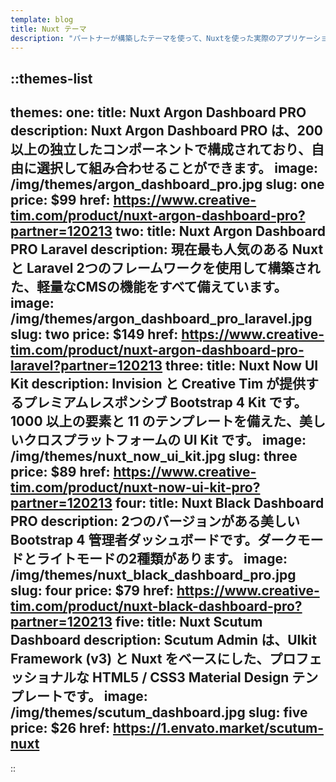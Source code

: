 ```yaml
---
template: blog
title: Nuxt テーマ
description: "パートナーが構築したテーマを使って、Nuxtを使った実際のアプリケーションがどのように構築されているかをご覧ください。"
---
```


::themes-list
---
themes:
  one:
    title: Nuxt Argon Dashboard PRO
    description: Nuxt Argon Dashboard PRO は、200 以上の独立したコンポーネントで構成されており、自由に選択して組み合わせることができます。
    image: /img/themes/argon_dashboard_pro.jpg
    slug: one
    price: $99
    href: https://www.creative-tim.com/product/nuxt-argon-dashboard-pro?partner=120213
  two:
    title: Nuxt Argon Dashboard PRO Laravel
    description: 現在最も人気のある Nuxt と Laravel 2つのフレームワークを使用して構築された、軽量なCMSの機能をすべて備えています。
    image: /img/themes/argon_dashboard_pro_laravel.jpg
    slug: two
    price: $149
    href: https://www.creative-tim.com/product/nuxt-argon-dashboard-pro-laravel?partner=120213
  three:
    title: Nuxt Now UI Kit
    description: Invision と Creative Tim が提供するプレミアムレスポンシブ Bootstrap 4 Kit です。1000 以上の要素と 11 のテンプレートを備えた、美しいクロスプラットフォームの UI Kit です。
    image: /img/themes/nuxt_now_ui_kit.jpg
    slug: three
    price: $89
    href: https://www.creative-tim.com/product/nuxt-now-ui-kit-pro?partner=120213
  four:
    title: Nuxt Black Dashboard PRO
    description: 2つのバージョンがある美しい Bootstrap 4 管理者ダッシュボードです。ダークモードとライトモードの2種類があります。
    image: /img/themes/nuxt_black_dashboard_pro.jpg
    slug: four
    price: $79
    href: https://www.creative-tim.com/product/nuxt-black-dashboard-pro?partner=120213
  five:
    title: Nuxt Scutum Dashboard
    description: Scutum Admin は、UIkit Framework (v3) と Nuxt をベースにした、プロフェッショナルな HTML5 / CSS3 Material Design テンプレートです。
    image: /img/themes/scutum_dashboard.jpg
    slug: five
    price: $26
    href: https://1.envato.market/scutum-nuxt
---
::
